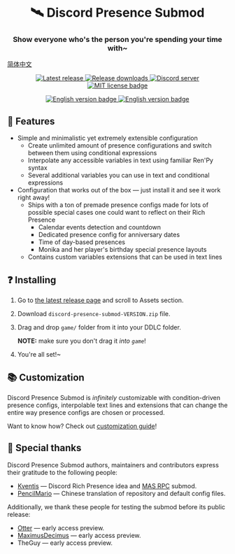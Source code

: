 <h1 align="center">🛰️ Discord Presence Submod</h1>
<h3 align="center">Show everyone who's the person you're spending your time with~</h3>

[简体中文](README_zhCN.md)

<p align="center">
  <a href="https://github.com/friends-of-monika/mas-presence/releases/latest">
    <img alt="Latest release" src="https://img.shields.io/github/v/release/friends-of-monika/mas-presence">
  </a>
  <a href="https://github.com/friends-of-monika/mas-presence/releases">
    <img alt="Release downloads" src="https://img.shields.io/github/downloads/friends-of-monika/mas-presence/total">
  </a>
  <a href="https://mon.icu/discord">
    <img alt="Discord server" src="https://discordapp.com/api/guilds/970747033071804426/widget.png?style=shield">
  </a>
  <a href="https://github.com/friends-of-monika/mas-presence/blob/main/LICENSE.txt">
    <img alt="MIT license badge" src="https://img.shields.io/badge/License-MIT-lightgrey.svg">
  </a>
</p>

<p align="center">
  <a href="https://github.com/friends-of-monika/mas-presence">
    <img alt="English version badge" src="https://img.shields.io/badge/🇬🇧_English-gray.svg">
  </a>
  <a href="https://github.com/MAS-Submod-MoyuTeam/mas-presence">
    <img alt="English version badge" src="https://img.shields.io/badge/🇨🇳_Chinese-gray.svg">
  </a>
</p>


## 🌟 Features

* Simple and minimalistic yet extremely extensible configuration
  * Create unlimited amount of presence configurations and switch between them
    using conditional expressions
  * Interpolate any accessible variables in text using familiar Ren'Py syntax
  * Several additional variables you can use in text and conditional expressions
* Configuration that works out of the box &mdash; just install it and
  see it work right away!
  * Ships with a ton of premade presence configs made for lots of possible
    special cases one could want to reflect on their Rich Presence
    * Calendar events detection and countdown
    * Dedicated presence config for anniversary dates
    * Time of day-based presences
    * Monika and her player's birthday special presence layouts
  * Contains custom variables extensions that can be used in text lines

## ❓ Installing

1. Go to [the latest release page][6] and scroll to Assets section.
2. Download `discord-presence-submod-VERSION.zip` file.
3. Drag and drop `game/` folder from it into your DDLC folder.

   **NOTE:** make sure you don't drag it *into `game`*!
4. You're all set!~

## 📚 Customization

Discord Presence Submod is *infinitely* customizable with condition-driven
presence configs, interpolable text lines and extensions that can change the
entire way presence configs are chosen or processed.

Want to know how? Check out [customization guide][1]!

## 🏅 Special thanks

Discord Presence Submod authors, maintainers and contributors express their
gratitude to the following people:
* [Kventis][2] &mdash; Discord Rich Presence idea and [MAS RPC][5] submod.
* [PencilMario][7] &mdash; Chinese translation of repository and default config
  files.

Additionally, we thank these people for testing the submod before its public
release:
* [Otter][3] &mdash; early access preview.
* [MaximusDecimus][4] &mdash; early access preview.
* TheGuy &mdash; early access preview.

[1]: doc/CUSTOMIZING.md
[2]: https://github.com/ImKventis
[3]: https://github.com/my-otter-self
[4]: https://github.com/AzhamProdLive
[5]: https://github.com/ImKventis/MAS_RPC
[6]: https://github.com/friends-of-monika/mas-presence/releases/latest
[7]: https://github.com/PencilMario